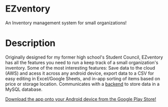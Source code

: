 # EZventory
An Inventory management system for small organizations!

# Description
Originally designed for my former high school's Student Council, EZventory has all the features you need to run a keep track of a small organization's inventory. Some of the most interesting features: Save data to the cloud (AWS) and acess it across any android device, export data to a CSV for easy editing in Excel/Google Sheets, and in-app sorting of items based on price or storage location. Communicates with a [backend](https://github.com/DinuWije/InventoryAppBackend) to store data in a MySQL database. 

[Download the app onto your Android device from the Google Play Store!](https://play.google.com/store/apps/details?id=com.dinuw.firstapp)
